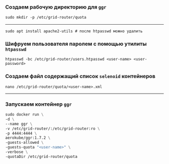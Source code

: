 ### Создаем рабочую директорию для `ggr`
```dockerfile
sudo mkdir -p /etc/grid-router/quota
```
---
```shell
sudo apt install apache2-utils # после htpasswd можно удалить
```

### Шифруем пользователя паролем с помощью утилиты `htpasswd`
```
htpasswd -bc /etc/grid-router/users.htpasswd <user-name> <user-password>
```
### Создаем файл содержащий список `selenoid` контейнеров
```shell
nano /etc/grid-router/quota/<user-name>.xml
```
---
### Запускаем контейнер `ggr`
```dockerfile
sudo docker run \
-d \
--name ggr \
-v /etc/grid-router/:/etc/grid-router:ro \
-p 4444:4444 \
aerokube/ggr:1.7.2 \
-guests-allowed \
-guests-quota "<user-name>" \
-verbose \
-quotaDir /etc/grid-router/quota
```